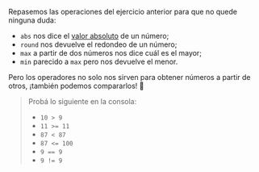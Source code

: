 Repasemos las operaciones del ejercicio anterior para que no quede ninguna duda:

* `abs` nos dice el [valor absoluto](https://es.wikipedia.org/wiki/Valor_absoluto) de un número;
* `round` nos devuelve el redondeo de un número;
* `max` a partir de dos números nos dice cuál es el mayor;
* `min` parecido a `max` pero nos devuelve el menor. 

Pero los operadores no solo nos sirven para obtener números a partir de otros, ¡también podemos compararlos! :muscle:

> Probá lo siguiente en la consola:
>
> * `10 > 9`
> * `11 >= 11`
> * `87 < 87`
> * `87 <= 100`
> * `9 == 9`
> * `9 != 9`